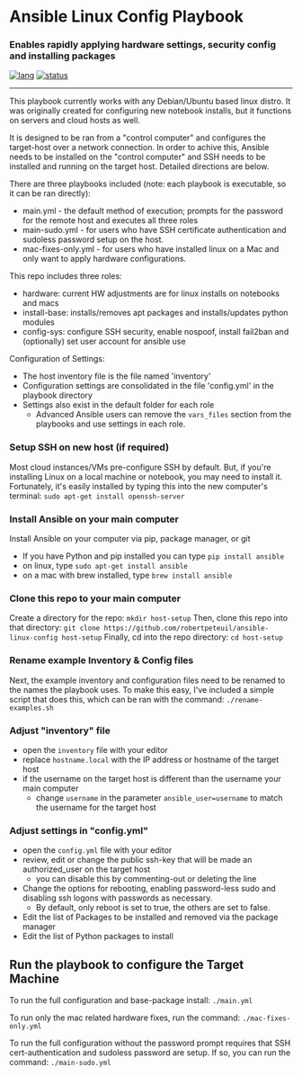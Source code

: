 # Ansible Linux Config Playbook
### Enables rapidly applying hardware settings, security config and installing packages
[![lang](https://img.shields.io/badge/language-ansible-3572A5.svg?style=flat-square)](https://github.com/robertpeteuil/ansible-linux-config)
[![status](https://img.shields.io/badge/status-stable-brightgreen.svg?style=flat-square)](https://github.com/robertpeteuil/ansible-linux-config)

---

This playbook currently works with any Debian/Ubuntu based linux distro.  It was originally created for configuring new notebook installs, but it functions on servers and cloud hosts as well.

It is designed to be ran from a "control computer" and configures the target-host over a network connection.  In order to achive this, Ansible needs to be installed on the "control computer" and SSH needs to be installed and running on the target host.  Detailed directions are below.

There are three playbooks included (note: each playbook is executable, so it can be ran directly):
- main.yml - the default method of execution; prompts for the password for the remote host and executes all three roles
- main-sudo.yml - for users who have SSH certificate authentication and sudoless password setup on the host.
- mac-fixes-only.yml - for users who have installed linux on a Mac and only want to apply hardware configurations.

This repo includes three roles:
- hardware: current HW adjustments are for linux installs on notebooks and macs
- install-base: installs/removes apt packages and installs/updates python modules 
- config-sys: configure SSH security, enable nospoof, install fail2ban and (optionally) set user account for ansible use

Configuration of Settings:
- The host inventory file is the file named 'inventory'
- Configuration settings are consolidated in the file 'config.yml' in the playbook directory
- Settings also exist in the default folder for each role
  - Advanced Ansible users can remove the `vars_files` section from the playbooks and use settings in each role.


### Setup SSH on new host (if required)
Most cloud instances/VMs pre-configure SSH by default.
But, if you're installing Linux on a local machine or notebook, you may need to install it.
Fortunately, it's easily installed by typing this into the new computer's terminal: `sudo apt-get install openssh-server`

### Install Ansible on your main computer
Install Ansible on your computer via pip, package manager, or git
 - If you have Python and pip installed you can type `pip install ansible`
 - on linux, type `sudo apt-get install ansible`
 - on a mac with brew installed, type `brew install ansible`

### Clone this repo to your main computer
Create a directory for the repo: `mkdir host-setup`
Then, clone this repo into that directory: `git clone https://github.com/robertpeteuil/ansible-linux-config host-setup`
Finally, cd into the repo directory: `cd host-setup`

### Rename example Inventory & Config files
Next, the example inventory and configuration files need to be renamed to the names the playbook uses.  To make this easy, I've included a simple script that does this, which can be ran with the command: `./rename-examples.sh`

### Adjust "inventory" file
- open the `inventory` file with your editor
- replace `hostname.local` with the IP address or hostname of the target host
- if the username on the target host is different than the username your main computer
  - change `username` in the parameter `ansible_user=username` to match the username for the target host

### Adjust settings in "config.yml"
- open the `config.yml` file with your editor
- review, edit or change the public ssh-key that will be made an authorized_user on the target host
  - you can disable this by commenting-out or deleting the line
- Change the options for rebooting, enabling password-less sudo and disabling ssh logons with passwords as necessary.
  - By default, only reboot is set to true, the others are set to false.
- Edit the list of Packages to be installed and removed via the package manager
- Edit the list of Python packages to install

## Run the playbook to configure the Target Machine
To run the full configuration and base-package install:
`./main.yml`

To run only the mac related hardware fixes, run the command:
`./mac-fixes-only.yml`

To run the full configuration without the password prompt requires that SSH cert-authentication and sudoless password are setup.  If so, you can run the command:
`./main-sudo.yml`
